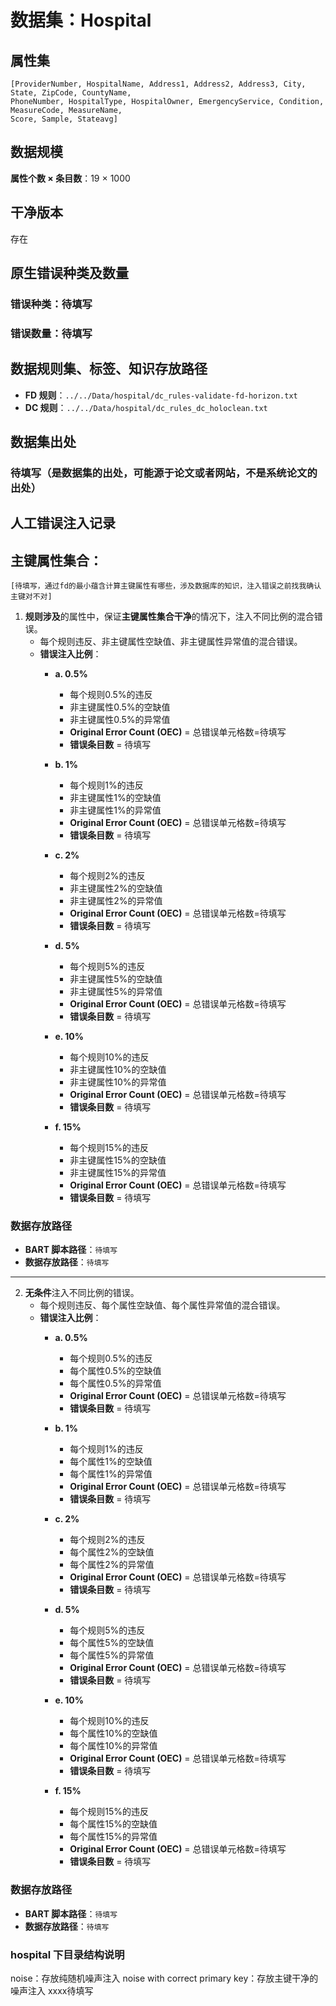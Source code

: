 
# 数据集：Hospital

## 属性集
```text
[ProviderNumber, HospitalName, Address1, Address2, Address3, City, State, ZipCode, CountyName, 
PhoneNumber, HospitalType, HospitalOwner, EmergencyService, Condition, MeasureCode, MeasureName, 
Score, Sample, Stateavg]
```

## 数据规模
**属性个数 × 条目数**：19 × 1000

## 干净版本
存在

## 原生错误种类及数量
### 错误种类：待填写
### 错误数量：待填写

## 数据规则集、标签、知识存放路径
- **FD 规则**：`../../Data/hospital/dc_rules-validate-fd-horizon.txt`
- **DC 规则**：`../../Data/hospital/dc_rules_dc_holoclean.txt`


## 数据集出处
### 待填写（是数据集的出处，可能源于论文或者网站，不是系统论文的出处）

## 人工错误注入记录

## 主键属性集合：
```text
[待填写，通过fd的最小蕴含计算主键属性有哪些，涉及数据库的知识，注入错误之前找我确认主键对不对]
```
1. **规则涉及**的属性中，保证**主键属性集合干净**的情况下，注入不同比例的混合错误。
   - 每个规则违反、非主键属性空缺值、非主键属性异常值的混合错误。
   - **错误注入比例**：
     - **a. 0.5%**  
       - 每个规则0.5%的违反
       - 非主键属性0.5%的空缺值
       - 非主键属性0.5%的异常值
       - **Original Error Count (OEC)** = 总错误单元格数=待填写
       - **错误条目数** = 待填写
       
     - **b. 1%**  
       - 每个规则1%的违反
       - 非主键属性1%的空缺值
       - 非主键属性1%的异常值
       - **Original Error Count (OEC)** = 总错误单元格数=待填写
       - **错误条目数** = 待填写
       
     - **c. 2%**  
       - 每个规则2%的违反
       - 非主键属性2%的空缺值
       - 非主键属性2%的异常值
       - **Original Error Count (OEC)** = 总错误单元格数=待填写
       - **错误条目数** = 待填写
       
     - **d. 5%**  
       - 每个规则5%的违反
       - 非主键属性5%的空缺值
       - 非主键属性5%的异常值
       - **Original Error Count (OEC)** = 总错误单元格数=待填写
       - **错误条目数** = 待填写

     - **e. 10%**  
       - 每个规则10%的违反
       - 非主键属性10%的空缺值
       - 非主键属性10%的异常值
       - **Original Error Count (OEC)** = 总错误单元格数=待填写
       - **错误条目数** = 待填写
       
     - **f. 15%**  
       - 每个规则15%的违反
       - 非主键属性15%的空缺值
       - 非主键属性15%的异常值
       - **Original Error Count (OEC)** = 总错误单元格数=待填写
       - **错误条目数** = 待填写


### 数据存放路径
- **BART 脚本路径**：`待填写`
- **数据存放路径**：`待填写`

---

2. **无条件**注入不同比例的错误。
   - 每个规则违反、每个属性空缺值、每个属性异常值的混合错误。
   - **错误注入比例**：
     - **a. 0.5%**  
       - 每个规则0.5%的违反
       - 每个属性0.5%的空缺值
       - 每个属性0.5%的异常值
       - **Original Error Count (OEC)** = 总错误单元格数=待填写
       - **错误条目数** = 待填写
       
     - **b. 1%**  
       - 每个规则1%的违反
       - 每个属性1%的空缺值
       - 每个属性1%的异常值
       - **Original Error Count (OEC)** = 总错误单元格数=待填写
       - **错误条目数** = 待填写
       
     - **c. 2%**  
       - 每个规则2%的违反
       - 每个属性2%的空缺值
       - 每个属性2%的异常值
       - **Original Error Count (OEC)** = 总错误单元格数=待填写
       - **错误条目数** = 待填写
       
     - **d. 5%**  
       - 每个规则5%的违反
       - 每个属性5%的空缺值
       - 每个属性5%的异常值
       - **Original Error Count (OEC)** = 总错误单元格数=待填写
       - **错误条目数** = 待填写

     - **e. 10%**  
       - 每个规则10%的违反
       - 每个属性10%的空缺值
       - 每个属性10%的异常值
       - **Original Error Count (OEC)** = 总错误单元格数=待填写
       - **错误条目数** = 待填写
       
     - **f. 15%**  
       - 每个规则15%的违反
       - 每个属性15%的空缺值
       - 每个属性15%的异常值
       - **Original Error Count (OEC)** = 总错误单元格数=待填写
       - **错误条目数** = 待填写

### 数据存放路径
- **BART 脚本路径**：`待填写`
- **数据存放路径**：`待填写`

### hospital 下目录结构说明
noise：存放纯随机噪声注入
noise with correct primary key：存放主键干净的噪声注入
xxxx待填写